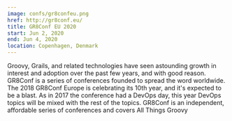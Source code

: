 ```yaml
---
image: confs/gr8confeu.png
href: http://gr8conf.eu/
title: GR8Conf EU 2020
start: Jun 2, 2020
end: Jun 4, 2020
location: Copenhagen, Denmark
---
```

Groovy, Grails, and related technologies have seen astounding growth in interest and adoption over the past few years, and with good reason. GR8Conf is a series of conferences founded to spread the word worldwide. The 2018 GR8Conf Europe is celebrating its 10th year, and it's expected to be a blast. As in 2017 the conference had a DevOps day, this year DevOps topics will be mixed with the rest of the topics. GR8Conf is an independent, affordable series of conferences and covers All Things Groovy